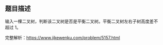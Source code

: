 ## 题目描述

输入一棵二叉树，判断该二叉树是否是平衡二叉树。平衡二叉树左右子树高度差不超过 1。

完整解析：https://www.jikewenku.com/problem/5157.html
